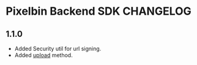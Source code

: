 # Pixelbin Backend SDK CHANGELOG

## 1.1.0

- Added Security util for url signing.
- Added [upload](./README.md#upload) method.
